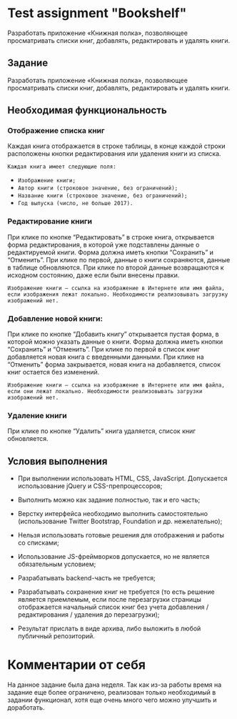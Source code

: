 # Test assignment "Bookshelf"

Разработать приложение «Книжная полка», позволяющее просматривать списки
книг, добавлять, редактировать и удалять книги.

## Задание
Разработать приложение «Книжная полка», позволяющее просматривать списки
книг, добавлять, редактировать и удалять книги.
## Необходимая функциональность
### Отображение списка книг

Каждая книга отображается в строке таблицы, в конце каждой строки
расположены кнопки редактирования или удаления книги из списка.

`Каждая книга имеет следующие поля:`
 * `Изображение книги;`
 * `Автор книги (строковое значение, без ограничений);`
 * `Название книги (строковое значение, без ограничений);`
 * `Год выпуска (число, не больше 2017).`

### Редактирование книги
При клике по кнопке “Редактировать” в строке книга, открывается форма
редактирования, в которой уже подставлены данные о редактируемой
книги. Форма должна иметь кнопки “Сохранить” и “Отменить”. При клике по
первой, данные о книги сохраняются, данные в таблице обновляются. При
клике по второй данные возвращаются к исходном состоянию, даже если
были внесены правки.


`Изображение книги — ссылка на изображение в Интернете или имя файла, если
изображения лежат локально. Необходимости реализовывать загрузку изображений нет.`
### Добавление новой книги:
При клике по кнопке “Добавить книгу” открывается пустая форма, в
которой можно указать данные о книги. Форма должна иметь кнопки
“Сохранить” и “Отменить”. При клике по первой в список книг добавляется
новая книга с введенными данными. При клике на “Отменить” форма
закрывается, новая книга на добавляется, список книг остается без
изменений.

`Изображение книги — ссылка на изображение в Интернете или имя файла, если они
лежат локально. Необходимости реализовывать загрузки изображений нет.`
### Удаление книги
При клике по кнопке “Удалить” книга удаляется, список книг обновляется.
## Условия выполнения
* При выполнении использовать HTML, CSS, JavaScript. Допускается
использование jQuery и CSS-препроцессоров;

* Выполнить можно как задание полностью, так и его часть;

* Верстку интерфейса необходимо выполнить самостоятельно
(использование Twitter Bootstrap, Foundation и др. нежелательно);

* Нельзя использовать готовые решения для отображения и работы со
списками;

* Использование JS-фреймворков допускается, но не является
обязательным условием;

* Разрабатывать backend-часть не требуется;

* Разрабатывать сохранение книг не требуется (то есть решение является
приемлемым, если после перезагрузки страницы отображается начальный
список книг без учета добавления / редактирования / удаления до
перезагрузки);

* Результат прислать в виде архива, либо выложить в любой публичный
репозиторий.

# Комментарии от себя

На данное задание была дана неделя. Так как из-за работы время на задание еще более ограничено, реализован только необходимый в задании функционал, хотя еще очень много чего можно улучшить и доработать.